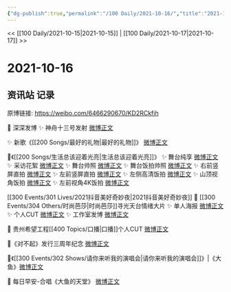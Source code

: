 ```yaml
---
{"dg-publish":true,"permalink":"/100 Daily/2021-10-16/","title":"2021-10-16","created":"2023-04-10T15:18:07.590+08:00","updated":"2023-04-10T15:19:04.766+08:00"}
---
```



<< [[100 Daily/2021-10-15\|2021-10-15]] | [[100 Daily/2021-10-17\|2021-10-17]] >>

# 2021-10-16

## 资讯站 记录

原博链接: https://weibo.com/6466290670/KD2RCkfjh

💫 深深发博
✨ 神舟十三号发射 [微博正文](https://m.weibo.cn/6466290670/4692726123594254)

✨ 新歌《[[200 Songs/最好的礼物\|最好的礼物]]》 [微博正文](https://m.weibo.cn/6466290670/4692900242261841)

💫《[[200 Songs/生活总该迎着光亮\|生活总该迎着光亮]]》
✨ 舞台纯享 [微博正文](https://m.weibo.cn/6466290670/4692844680577354)
✨ 采访花絮 [微博正文](https://m.weibo.cn/6466290670/4692893036186214)
✨ 舞台帅照 [微博正文](https://m.weibo.cn/6466290670/4692928322343055)
✨ 舞台饭拍帅照 [微博正文](https://m.weibo.cn/6466290670/4692967787070874)
✨ 右前竖屏直拍 [微博正文](https://m.weibo.cn/6466290670/4693041896751161)
✨ 左前竖屏直拍 [微博正文](https://m.weibo.cn/6466290670/4693053144830856)
✨ 左侧高清饭拍 [微博正文](https://m.weibo.cn/6466290670/4692846605240492)
✨ 山顶视角饭拍 [微博正文](https://m.weibo.cn/6466290670/4693041631990797)
✨ 左前视角4K饭拍 [微博正文](https://m.weibo.cn/6466290670/4692845628228510)

[[300 Events/301 Lives/2021抖音美好奇妙夜\|2021抖音美好奇妙夜]]
💫 [[300 Events/304 Others/时尚芭莎\|时尚芭莎]]寻光天台情绪大片
✨ 单人海报 [微博正文](https://m.weibo.cn/6466290670/4692870423904343)
✨ 个人CUT [微博正文](https://m.weibo.cn/6466290670/4692865378684610)
✨ 工作室发博 [微博正文](https://m.weibo.cn/6466290670/4692939848551990)

💫 贵州希望工程[[400 Topics/口播\|口播]]个人CUT [微博正文](https://m.weibo.cn/6466290670/4692991333631527)

💫《对不起》发行三周年纪念 [微博正文](https://m.weibo.cn/6466290670/4692879798175629)

💫《[[300 Events/302 Shows/请你来听我的演唱会\|请你来听我的演唱会]]》|《大鱼》[微博正文](https://m.weibo.cn/6466290670/4693054290133394)

💫 每日早安-合唱《大鱼的天堂》 [微博正文](https://m.weibo.cn/6466290670/4692842565340238)

